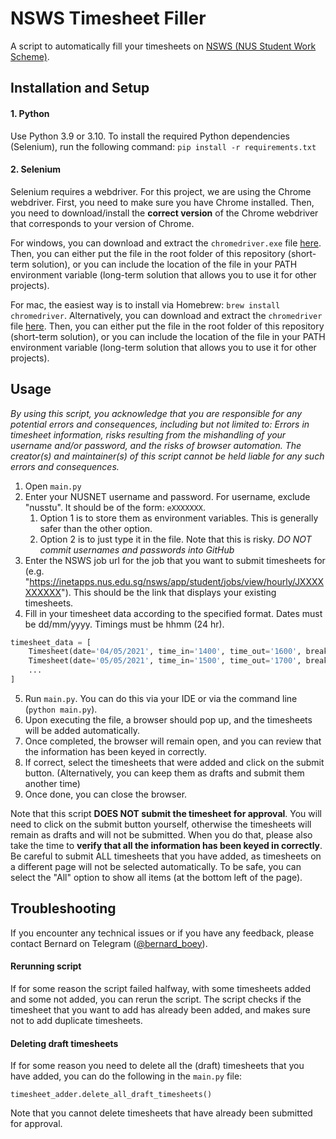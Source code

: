 # NSWS Timesheet Filler
A script to automatically fill your timesheets on [NSWS (NUS Student Work Scheme)](https://inetapps.nus.edu.sg/nsws/app/login).

## Installation and Setup

#### 1. Python

Use Python 3.9 or 3.10. To install the required Python dependencies (Selenium), run the following command:
`pip install -r requirements.txt`

#### 2. Selenium

Selenium requires a webdriver. For this project, we are using the Chrome webdriver.
First, you need to make sure you have Chrome installed.
Then, you need to download/install the **correct version** of the Chrome webdriver that corresponds to your version of Chrome.

For windows, you can download and extract the `chromedriver.exe` file [here](https://sites.google.com/chromium.org/driver/).
Then, you can either put the file in the root folder of this repository (short-term solution),
or you can include the location of the file in your PATH environment variable (long-term solution that allows you to use it for other projects).

For mac, the easiest way is to install via Homebrew: `brew install chromedriver`.
Alternatively, you can download and extract the `chromedriver` file [here](https://sites.google.com/chromium.org/driver/).
Then, you can either put the file in the root folder of this repository (short-term solution),
or you can include the location of the file in your PATH environment variable (long-term solution that allows you to use it for other projects).

## Usage

*By using this script, you acknowledge that you are responsible for any potential errors and consequences, including but not limited to:
Errors in timesheet information, risks resulting from the mishandling of your username and/or password, and the risks of browser automation.
The creator(s) and maintainer(s) of this script cannot be held liable for any such errors and consequences.*

1. Open `main.py`
2. Enter your NUSNET username and password. For username, exclude "nusstu\". It should be of the form: `eXXXXXXX`.
   1. Option 1 is to store them as environment variables. This is generally safer than the other option.
   2. Option 2 is to just type it in the file. Note that this is risky. *DO NOT commit usernames and passwords into GitHub*
3. Enter the NSWS job url for the job that you want to submit timesheets for (e.g. "https://inetapps.nus.edu.sg/nsws/app/student/jobs/view/hourly/JXXXXXXXXXX").
This should be the link that displays your existing timesheets.
4. Fill in your timesheet data according to the specified format. Dates must be dd/mm/yyyy. Timings must be hhmm (24 hr).
```python
timesheet_data = [
    Timesheet(date='04/05/2021', time_in='1400', time_out='1600', break_='0000', gap='0000', others='0000', notes=''),
    Timesheet(date='05/05/2021', time_in='1500', time_out='1700', break_='0000', gap='0000', others='0000', notes=''),
    ...
]
```
5. Run `main.py`. You can do this via your IDE or via the command line (`python main.py`).
6. Upon executing the file, a browser should pop up, and the timesheets will be added automatically.
7. Once completed, the browser will remain open, and you can review that the information has been keyed in correctly.
8. If correct, select the timesheets that were added and click on the submit button. (Alternatively, you can keep them as drafts and submit them another time)
9. Once done, you can close the browser.

Note that this script **DOES NOT submit the timesheet for approval**.
You will need to click on the submit button yourself, otherwise the timesheets will remain as drafts and will not be submitted.
When you do that, please also take the time to **verify that all the information has been keyed in correctly**.
Be careful to submit ALL timesheets that you have added, as timesheets on a different page will not be selected automatically.
To be safe, you can select the "All" option to show all items (at the bottom left of the page).

## Troubleshooting

If you encounter any technical issues or if you have any feedback, please contact Bernard on Telegram ([@bernard_boey](https://t.me/bernard_boey)).

#### Rerunning script

If for some reason the script failed halfway, with some timesheets added and some not added, you can rerun the script.
The script checks if the timesheet that you want to add has already been added, and makes sure not to add duplicate timesheets.

#### Deleting draft timesheets

If for some reason you need to delete all the (draft) timesheets that you have added,
you can do the following in the `main.py` file:
```
timesheet_adder.delete_all_draft_timesheets()
```

Note that you cannot delete timesheets that have already been submitted for approval.
